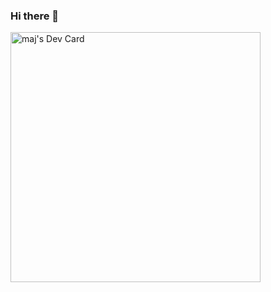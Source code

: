### Hi there 👋

<!--
**MananJain-IITJ/MananJain-IITJ** is a ✨ _special_ ✨ repository because its `README.md` (this file) appears on your GitHub profile.

Here are some ideas to get you started:

- 🔭 I’m currently working on ...
- 🌱 I’m currently learning ...
- 👯 I’m looking to collaborate on ...
- 🤔 I’m looking for help with ...
- 💬 Ask me about ...
- 📫 How to reach me: ...
- 😄 Pronouns: ...
- ⚡ Fun fact: ...
-->
<a href="https://app.daily.dev/maj16"><img src="https://api.daily.dev/devcards/2912010bb10740f58a2cd7184fd5eda5.png?r=75r" width="400" alt="maj's Dev Card"/></a>
